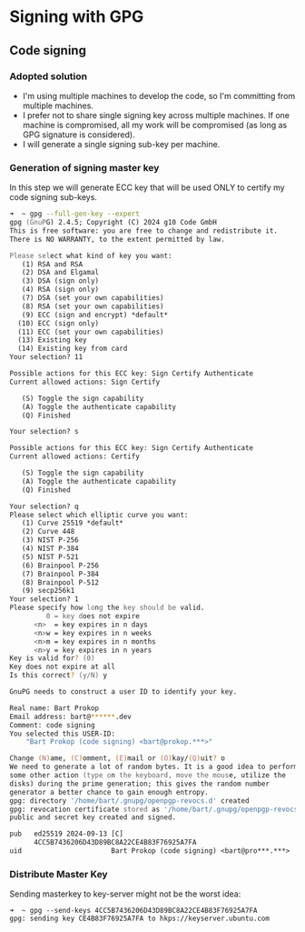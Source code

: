 # Signing with GPG

## Code signing

### Adopted solution

- I'm using multiple machines to develop the code, so I'm committing from multiple machines.
- I prefer not to share single signing key across multiple machines. If one machine is compromised, all my work will be compromised (as long as GPG signature is considered).
- I will generate a single signing sub-key per machine.

### Generation of signing master key

In this step we will generate ECC key that will be used ONLY to certify my code signing sub-keys.

```zsh
➜  ~ gpg --full-gen-key --expert
gpg (GnuPG) 2.4.5; Copyright (C) 2024 g10 Code GmbH
This is free software: you are free to change and redistribute it.
There is NO WARRANTY, to the extent permitted by law.

Please select what kind of key you want:
   (1) RSA and RSA
   (2) DSA and Elgamal
   (3) DSA (sign only)
   (4) RSA (sign only)
   (7) DSA (set your own capabilities)
   (8) RSA (set your own capabilities)
   (9) ECC (sign and encrypt) *default*
  (10) ECC (sign only)
  (11) ECC (set your own capabilities)
  (13) Existing key
  (14) Existing key from card
Your selection? 11

Possible actions for this ECC key: Sign Certify Authenticate
Current allowed actions: Sign Certify

   (S) Toggle the sign capability
   (A) Toggle the authenticate capability
   (Q) Finished

Your selection? s

Possible actions for this ECC key: Sign Certify Authenticate
Current allowed actions: Certify

   (S) Toggle the sign capability
   (A) Toggle the authenticate capability
   (Q) Finished

Your selection? q
Please select which elliptic curve you want:
   (1) Curve 25519 *default*
   (2) Curve 448
   (3) NIST P-256
   (4) NIST P-384
   (5) NIST P-521
   (6) Brainpool P-256
   (7) Brainpool P-384
   (8) Brainpool P-512
   (9) secp256k1
Your selection? 1
Please specify how long the key should be valid.
         0 = key does not expire
      <n>  = key expires in n days
      <n>w = key expires in n weeks
      <n>m = key expires in n months
      <n>y = key expires in n years
Key is valid for? (0)
Key does not expire at all
Is this correct? (y/N) y

GnuPG needs to construct a user ID to identify your key.

Real name: Bart Prokop
Email address: bart@******.dev
Comment: code signing
You selected this USER-ID:
    "Bart Prokop (code signing) <bart@prokop.***>"

Change (N)ame, (C)omment, (E)mail or (O)kay/(Q)uit? o
We need to generate a lot of random bytes. It is a good idea to perform
some other action (type on the keyboard, move the mouse, utilize the
disks) during the prime generation; this gives the random number
generator a better chance to gain enough entropy.
gpg: directory '/home/bart/.gnupg/openpgp-revocs.d' created
gpg: revocation certificate stored as '/home/bart/.gnupg/openpgp-revocs.d/4CC5B7436206D43D89BC8A22CE4B83F76925A7FA.rev'
public and secret key created and signed.

pub   ed25519 2024-09-13 [C]
      4CC5B7436206D43D89BC8A22CE4B83F76925A7FA
uid                      Bart Prokop (code signing) <bart@pro***.***>
```

### Distribute Master Key

Sending masterkey to key-server might not be the worst idea:

```
➜  ~ gpg --send-keys 4CC5B7436206D43D89BC8A22CE4B83F76925A7FA
gpg: sending key CE4B83F76925A7FA to hkps://keyserver.ubuntu.com
```
